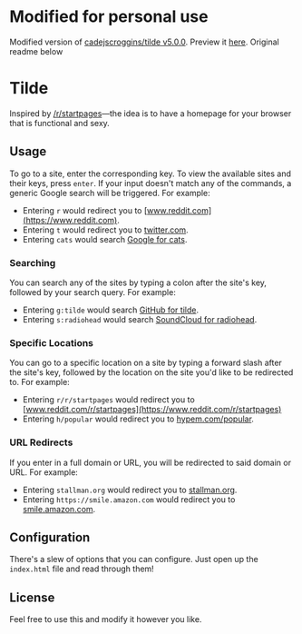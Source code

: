 # Modified for personal use
Modified version of [cadejscroggins/tilde v5.0.0](https://github.com/cadejscroggins/tilde). Preview it [here](http://istir.prv.pl/startpage/index.html). Original readme below
# Tilde

Inspired by [/r/startpages](https://www.reddit.com/r/startpages)—the idea is to have a homepage for your browser that is functional and sexy.

## Usage

To go to a site, enter the corresponding key. To view the available sites and their keys, press `enter`. If your input doesn't match any of the commands, a generic Google search will be triggered. For example:

* Entering `r` would redirect you to [www.reddit.com](https://www.reddit.com).
* Entering `t` would redirect you to [twitter.com](https://twitter.com).
* Entering `cats` would search [Google for cats](https://encrypted.google.com/search?q=cats).

### Searching

You can search any of the sites by typing a colon after the site's key, followed by your search query. For example:

* Entering `g:tilde` would search [GitHub for tilde](https://github.com/search?q=tilde).
* Entering `s:radiohead` would search [SoundCloud for radiohead](https://soundcloud.com/search?q=radiohead).

### Specific Locations

You can go to a specific location on a site by typing a forward slash after the site's key, followed by the location on the site you'd like to be redirected to. For example:

* Entering `r/r/startpages` would redirect you to [www.reddit.com/r/startpages](https://www.reddit.com/r/startpages)
* Entering `h/popular` would redirect you to [hypem.com/popular](http://hypem.com/popular).

### URL Redirects

If you enter in a full domain or URL, you will be redirected to said domain or URL. For example:

* Entering `stallman.org` would redirect you to [stallman.org](https://stallman.org/).
* Entering `https://smile.amazon.com` would redirect you to [smile.amazon.com](https://smile.amazon.com/).

## Configuration

There's a slew of options that you can configure. Just open up the `index.html` file and read through them!

## License

Feel free to use this and modify it however you like.
